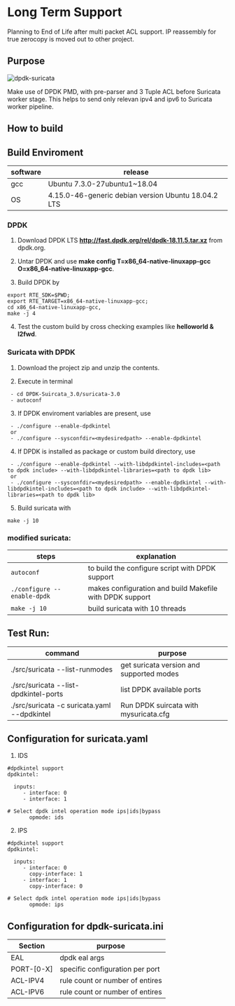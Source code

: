 # Long Term Support

Planning to End of Life after multi packet ACL support. IP reassembly for true zerocopy is moved out to other project.

## Purpose

![dpdk-suricata](https://user-images.githubusercontent.com/1296097/62437531-3aef9000-b761-11e9-8c51-803cd9dddcc8.png)

Make use of DPDK PMD, with pre-parser and 3 Tuple ACL before Suricata worker stage. This helps to send only relevan ipv4 and ipv6 to Suricata worker pipeline.

## How to build

## Build Enviroment
| software | release |
| -- | -- |
| gcc | Ubuntu 7.3.0-27ubuntu1~18.04 |
| OS | 4.15.0-46-generic debian version Ubuntu 18.04.2 LTS |

### DPDK

 1. Download DPDK LTS **http://fast.dpdk.org/rel/dpdk-18.11.5.tar.xz** from dpdk.org.

 2. Untar DPDK and use **make config T=x86_64-native-linuxapp-gcc O=x86_64-native-linuxapp-gcc**.

 3. Build DPDK by 
 ```
 export RTE_SDK=$PWD; 
 export RTE_TARGET=x86_64-native-linuxapp-gcc; 
 cd x86_64-native-linuxapp-gcc, 
 make -j 4
 ```

 4. Test the custom build by cross checking examples like **helloworld & l2fwd**.

### Suricata with DPDK

 1. Download the project zip and unzip the contents.

 2. Execute in terminal 
```
 - cd DPDK-Suircata_3.0/suricata-3.0
 - autoconf
```

 3. If DPDK enviroment variables are present, use 
```
 - ./configure --enable-dpdkintel
 or
 - ./configure --sysconfdir=<mydesiredpath> --enable-dpdkintel
``` 

 4. If DPDK is installed as package or custom build directory, use
```
 - ./configure --enable-dpdkintel --with-libdpdkintel-includes=<path to dpdk include> --with-libdpdkintel-libraries=<path to dpdk lib>
 or
 - ./configure --sysconfdir=<mydesiredpath> --enable-dpdkintel --with-libdpdkintel-includes=<path to dpdk include> --with-libdpdkintel-libraries=<path to dpdk lib>
```

 5. Build suricata with
```
make -j 10
```

### modified suricata:

| steps | explanation |
| -----|-----|
| `autoconf` | to build the configure script with DPDK support |
| `./configure --enable-dpdk` | makes configuration and build Makefile with DPDK support |
| `make -j 10` | build suricata with 10 threads |

## Test Run: 

| command | purpose |
| -----|-----|
| ./src/suricata --list-runmodes | get suricata version and supported modes |
| ./src/suricata --list-dpdkintel-ports | list DPDK available ports |
| ./src/suricata -c suricata.yaml --dpdkintel | Run DPDK suircata with mysuricata.cfg|
 

## Configuration for suricata.yaml
 
 1. IDS
 ```
 #dpdkintel support
dpdkintel:

   inputs:
      - interface: 0
      - interface: 1

 # Select dpdk intel operation mode ips|ids|bypass
        opmode: ids
 ```

2. IPS

 ```
 #dpdkintel support
dpdkintel:

   inputs:
      - interface: 0
        copy-interface: 1
      - interface: 1
        copy-interface: 0

 # Select dpdk intel operation mode ips|ids|bypass
        opmode: ips
 ```
 
## Configuration for dpdk-suricata.ini

| Section | purpose |
| -----|-----|
| EAL | dpdk eal args |
| PORT-[0-X] | specific configuration per port  |
| ACL-IPV4 | rule count or number of entires |
| ACL-IPV6 | rule count or number of entires |
